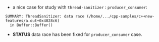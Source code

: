 
- a nice case for study with `thread-sanitizer` : `producer_consumer`:

```
SUMMARY: ThreadSanitizer: data race (/home/.../cpp-samples/c++new-features/a.out+0x4028c6)
  in Buffer::Buffer()
```
- **STATUS** data race has been fixed for `producer_consumer` case.

